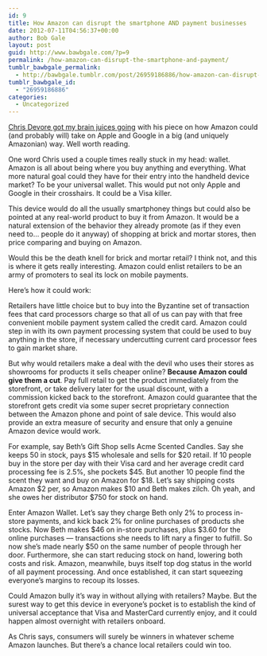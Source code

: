 ```yaml
---
id: 9
title: How Amazon can disrupt the smartphone AND payment businesses
date: 2012-07-11T04:56:37+00:00
author: Bob Gale
layout: post
guid: http://www.bawbgale.com/?p=9
permalink: /how-amazon-can-disrupt-the-smartphone-and-payment/
tumblr_bawbgale_permalink:
  - http://bawbgale.tumblr.com/post/26959186886/how-amazon-can-disrupt-the-smartphone-and-payment
tumblr_bawbgale_id:
  - "26959186886"
categories:
  - Uncategorized
---
```

[Chris Devore got my brain juices going](http://www.crashdev.com/2012/07/heres-how-amazon-can-disrupt-smartphone.html) with his piece on how Amazon could (and probably will) take on Apple and Google in a big (and uniquely Amazonian) way. Well worth reading. 

One word Chris used a couple times really stuck in my head: wallet. Amazon is all about being where you buy anything and everything. What more natural goal could they have for their entry into the handheld device market? To be your universal wallet. This would put not only Apple and Google in their crosshairs. It could be a Visa killer. 

This device would do all the usually smartphoney things but could also be pointed at any real-world product to buy it from Amazon. It would be a natural extension of the behavior they already promote (as if they even need to&#8230; people do it anyway) of shopping at brick and mortar stores, then price comparing and buying on Amazon. 

Would this be the death knell for brick and mortar retail? I think not, and this is where it gets really interesting. Amazon could enlist retailers to be an army of promoters to seal its lock on mobile payments. 

Here&#8217;s how it could work:

Retailers have little choice but to buy into the Byzantine set of transaction fees that card processors charge so that all of us can pay with that free convenient mobile payment system called the credit card. Amazon could step in with its own payment processing system that could be used to buy anything in the store, if necessary undercutting current card processor fees to gain market share. 

But why would retailers make a deal with the devil who uses their stores as showrooms for products it sells cheaper online? **Because Amazon could give them a cut**. Pay full retail to get the product immediately from the storefront, or take delivery later for the usual discount, with a commission kicked back to the storefront. Amazon could guarantee that the storefront gets credit via some super secret proprietary connection between the Amazon phone and point of sale device. This would also provide an extra measure of security and ensure that only a genuine Amazon device would work. 

For example, say Beth&#8217;s Gift Shop sells Acme Scented Candles. Say she keeps 50 in stock, pays $15 wholesale and sells for $20 retail. If 10 people buy in the store per day with their Visa card and her average credit card processing fee is 2.5%, she pockets $45. But another 10 people find the scent they want and buy on Amazon for $18. Let&#8217;s say shipping costs Amazon $2 per, so Amazon makes $10 and Beth makes zilch. Oh yeah, and she owes her distributor $750 for stock on hand. 

Enter Amazon Wallet. Let&#8217;s say they charge Beth only 2% to process in-store payments, and kick back 2% for online purchases of products she stocks. Now Beth makes $46 on in-store purchases, plus $3.60 for the online purchases &#8212; transactions she needs to lift nary a finger to fulfill. So now she&#8217;s made nearly $50 on the same number of people through her door. Furthermore, she can start reducing stock on hand, lowering both costs and risk. Amazon, meanwhile, buys itself top dog status in the world of all payment processing. And once established, it can start squeezing everyone&#8217;s margins to recoup its losses. 

Could Amazon bully it&#8217;s way in without allying with retailers? Maybe. But the surest way to get this device in everyone&#8217;s pocket is to establish the kind of universal acceptance that Visa and MasterCard currently enjoy, and it could happen almost overnight with retailers onboard. 

As Chris says, consumers will surely be winners in whatever scheme Amazon launches. But there&#8217;s a chance local retailers could win too. 